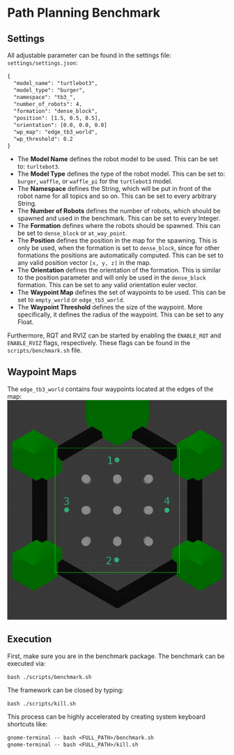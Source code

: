 # Path Planning Benchmark

## Settings

All adjustable parameter can be found in the settings file: `settings/settings.json`:
```
{
  "model_name": "turtlebot3",
  "model_type": "burger",
  "namespace": "tb3_",
  "number_of_robots": 4,
  "formation": "dense_block",
  "position": [1.5, 0.5, 0.5],
  "orientation": [0.0, 0.0, 0.0]
  "wp_map": "edge_tb3_world",
  "wp_threshold": 0.2
}
```
- The **Model Name** defines the robot model to be used.
This can be set to: `turltebot3`.
- The **Model Type** defines the type of the robot model.
This can be set to: `burger`, `waffle`, or `waffle_pi`
for the `turtlebot3` model.
- The **Namespace** defines the String, which will be put in front
of the robot name for all topics and so on.
This can be set to every arbitrary String.
- The **Number of Robots** defines the number of robots, which should
be spawned and used in the benchmark.
This can be set to every Integer.
- The **Formation** defines where the robots should be spawned.
This can be set to `dense_block` or `at_way_point`.
- The **Position** defines the position in the map for the spawning.
This is only be used, when the formation is set to `dense_block`, since
for other formations the positions are automatically computed.
This can be set to any valid position vector `[x, y, z]` in the map.
- The **Orientation** defines the orientation of the formation. This is 
similar to the position parameter and will only be used in the `dense_block`
formation. This can be set to any valid orientation euler vector.
- The **Waypoint Map** defines the set of waypoints to be used.
This can be set to `empty_world` or `edge_tb3_world`.
- The **Waypoint Threshold** defines the size of the waypoint.
More specifically, it defines the radius of the waypoint.
This can be set to any Float.

Furthermore, RQT and RVIZ can be started by enabling
the `ÈNABLE_RQT` and `ENABLE_RVIZ` flags, respectively.
These flags can be found in the `scripts/benchmark.sh` file.

## Waypoint Maps

The `edge_tb3_world` contains four waypoints located at the edges of the map:
![alt text](res/imgs/wp_maps/edge_tb3_world.png "edge_tb3_world")

## Execution

First, make sure you are in the benchmark package.
The benchmark can be executed via:
```
bash ./scripts/benchmark.sh
```
The framework can be closed by typing:
```
bash ./scripts/kill.sh
```
This process can be highly accelerated by creating system keyboard shortcuts like:
```
gnome-terminal -- bash <FULL_PATH>/benchmark.sh
gnome-terminal -- bash <FULL_PATH>/kill.sh
```
